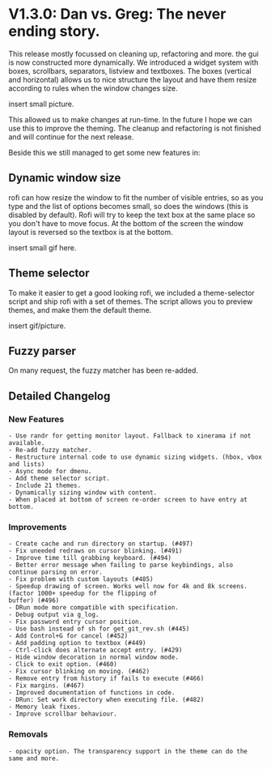 # V1.3.0: Dan vs. Greg: The never ending story.

This release mostly focussed on cleaning up, refactoring and more. the gui is now constructed more dynamically. We
introduced a widget system with boxes, scrollbars, separators, listview and textboxes. The boxes (vertical and
horizontal) allows us to nice structure the layout and have them resize according to rules when the window changes size.

insert small picture.

This allowed us to make changes at run-time. In the future I hope we can use this to improve the theming.  The cleanup
and refactoring is not finished and will continue for the next release.

Beside this we still managed to get some new features in:

## Dynamic window size

rofi can how resize the window to fit the number of visible entries, so as you type and the list of options becomes
small, so does the windows (this is disabled by default). Rofi will try to keep the text box at the same place so you
don't have to move focus. At the bottom of the screen the window layout is reversed so the textbox is at the bottom.

insert small gif here. 

## Theme selector

To make it easier to get a good looking rofi, we included a theme-selector script and ship rofi with a set of themes.
The script allows you to preview themes, and make them the default theme.

insert gif/picture.


## Fuzzy parser

On many request, the fuzzy matcher has been re-added.

## Detailed Changelog

### New Features

    - Use randr for getting monitor layout. Fallback to xinerama if not available.
    - Re-add fuzzy matcher.
    - Restructure internal code to use dynamic sizing widgets. (hbox, vbox and lists)
    - Async mode for dmenu.
    - Add theme selector script.
    - Include 21 themes.
    - Dynamically sizing window with content.
    - When placed at bottom of screen re-order screen to have entry at bottom.

### Improvements

    - Create cache and run directory on startup. (#497)
    - Fix uneeded redraws on cursor blinking. (#491)
    - Improve time till grabbing keyboard. (#494)
    - Better error message when failing to parse keybindings, also continue parsing on error.
    - Fix problem with custom layouts (#485)
    - Speedup drawing of screen. Works well now for 4k and 8k screens. (factor 1000+ speedup for the flipping of
    buffer) (#496)
    - DRun mode more compatible with specification.
    - Debug output via g_log.
    - Fix password entry cursor position.
    - Use bash instead of sh for get_git_rev.sh (#445)
    - Add Control+G for cancel (#452)
    - Add padding option to textbox (#449)
    - Ctrl-click does alternate accept entry. (#429)
    - Hide window decoration in normal window mode. 
    - Click to exit option. (#460)
    - Fix cursor blinking on moving. (#462)
    - Remove entry from history if fails to execute (#466)
    - Fix margins. (#467)
    - Improved documentation of functions in code.
    - DRun: Set work directory when executing file. (#482)
    - Memory leak fixes.
    - Improve scrollbar behaviour.

### Removals

    - opacity option. The transparency support in the theme can do the same and more.
